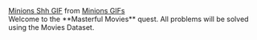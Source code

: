 <div class="tenor-gif-embed" data-postid="11885588" data-share-method="host" data-width="100%" data-aspect-ratio="1.8513011152416354"><a href="https://tenor.com/view/minions-shh-quiet-movie-movies-gif-11885588">Minions Shh GIF</a> from <a href="https://tenor.com/search/minions-gifs">Minions GIFs</a></div><script type="text/javascript" async src="https://tenor.com/embed.js"></script>
Welcome to the **Masterful Movies** quest. All problems will be solved using the Movies Dataset. 
